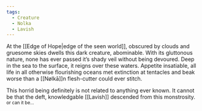 ```yaml
---
tags:
  - Creature
  - Nolka
  - Lavish
---
```

At the [[Edge of Hope|edge of the seen world]], obscured by clouds and gruesome skies dwells this dark creature, abominable. 
With its gluttonous nature, none has ever passed it’s shady veil without being devoured.
Deep in the sea to the surface, it reigns over these waters. Appetite insatiable, all life in all otherwise flourishing oceans met extinction at tentacles and beak worse than a [[Nølkā]]n flesh-cutter could ever stitch. 

This horrid being definitely is not related to anything ever known. It cannot be that the deft, knowledgable [[Lavish]] descended from this monstrosity.  <sub>or can it be…</sub>